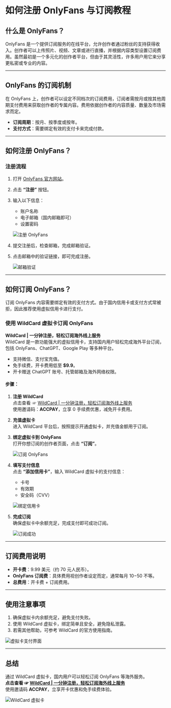 # 如何注册 OnlyFans 与订阅教程

## 什么是 OnlyFans？

OnlyFans 是一个提供订阅服务的在线平台，允许创作者通过粉丝的支持获得收入。创作者可以上传照片、视频、文章或进行直播，并根据内容类型设置订阅费用。虽然最初是一个多元化的创作者平台，但由于其灵活性，许多用户用它来分享更私密或专业的内容。

---

## OnlyFans 的订阅机制

在 OnlyFans 上，创作者可以设定不同档次的订阅费用，订阅者需按月或按其他周期支付费用来获取创作者的专属内容。费用依据创作者的内容质量、数量及市场需求而定。

- **订阅周期**：按月、按季度或按年。
- **支付方式**：需要绑定有效的支付卡来完成付款。

---

## 如何注册 OnlyFans？

### 注册流程

1. 打开 [OnlyFans 官方网站](https://onlyfans.com)。
2. 点击 **“注册”** 按钮。
3. 输入以下信息：
   - 账户名称
   - 电子邮箱（国内邮箱即可）
   - 设置密码

   ![注册 OnlyFans](https://aipanda-chatgpt.github.io/img/how-to-useonlyfans.assets/1.png)

4. 提交注册后，检查邮箱，完成邮箱验证。
5. 点击邮箱中的验证链接，即可完成注册。

   ![邮箱验证](https://aipanda-chatgpt.github.io/img/how-to-useonlyfans.assets/2.png)

---

## 如何订阅 OnlyFans？

订阅 OnlyFans 内容需要绑定有效的支付方式。由于国内信用卡或支付方式常被拒，因此推荐使用虚拟信用卡进行支付。

### 使用 WildCard 虚拟卡订阅 OnlyFans

**WildCard | 一分钟注册，轻松订阅海外线上服务**  
WildCard 是一款功能强大的虚拟信用卡，支持国内用户轻松完成海外平台订阅，包括 OnlyFans、ChatGPT、Google Play 等多种平台。

- 支持微信、支付宝充值。
- 免手续费，开卡费用低至 **$9.9**。
- 开卡赠送 ChatGPT 账号、托管邮箱及海外网络权限。

#### 步骤：

1. **注册 WildCard**  
   点击查看 ☞ [WildCard | 一分钟注册，轻松订阅海外线上服务](https://bit.ly/bewildcard)  
   使用邀请码：**ACCPAY**，立享 0 手续费优惠，减免开卡费用。

2. **充值虚拟卡**  
   进入 WildCard 平台后，按照提示开通虚拟卡，并充值金额用于订阅。

3. **绑定虚拟卡到 OnlyFans**  
   打开你想订阅的创作者页面，点击 **“订阅”**。

   ![订阅 OnlyFans](https://aipanda-chatgpt.github.io/img/how-to-useonlyfans.assets/3.png)

4. **填写支付信息**  
   点击 **“添加信用卡”**，输入 WildCard 虚拟卡的支付信息：

   - 卡号
   - 有效期
   - 安全码（CVV）

   ![绑定信用卡](https://aipanda-chatgpt.github.io/img/how-to-useonlyfans.assets/4.png)

5. **完成订阅**  
   确保虚拟卡中余额充足，完成支付即可成功订阅。

   ![订阅成功](https://aipanda-chatgpt.github.io/img/how-to-useonlyfans.assets/6.png)

---

## 订阅费用说明

- **开卡费**：9.99 美元（约 70 元人民币）。
- **OnlyFans 订阅费**：具体费用视创作者设定而定，通常每月 $10-$50 不等。
- **总费用**：开卡费 + 订阅费用。

---

## 使用注意事项

1. 确保虚拟卡内余额充足，避免支付失败。
2. 使用 WildCard 虚拟卡，绑定简单且安全，避免隐私泄露。
3. 若需其他帮助，可参考 WildCard 的官方使用指南。

![虚拟卡支付界面](https://aipanda-chatgpt.github.io/img/how-to-useonlyfans.assets/5.png)

---

## 总结

通过 WildCard 虚拟卡，国内用户可以轻松订阅 OnlyFans 等海外服务。  
**点击查看 ☞ [WildCard | 一分钟注册，轻松订阅海外线上服务](https://bit.ly/bewildcard)**  
使用邀请码 **ACCPAY**，立享开卡优惠和免手续费体验。

![WildCard 虚拟卡](https://aipanda-chatgpt.github.io/img/chatgpt-register-2024.assets/3.PNG)

